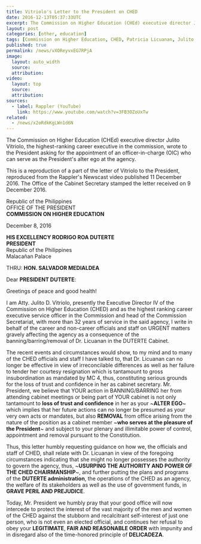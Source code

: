 ```yaml
---
title: Vitriolo's Letter to the President on CHED
date: 2016-12-13T05:37:33UTC
excerpt: The Commission on Higher Education (CHEd) executive director Julito Vitriolo wrote to the President asking for the appointment of an OIC who can serve as the President's alter ego at the agency.
layout: post
categories: [other, education]
tags: [Commission on Higher Education, CHED, Patricia Licuanan, Julito Vitriolo]
published: true
permalink: /news/vXOReyvxEG7RPjA
image:
  layout: auto_width
  source: 
  attribution: 
video:
  layout: top
  source: 
  attribution: 
sources:
  - label: Rappler (YouTube)
    link: https://www.youtube.com/watch?v=3FB3OZoUxTw
related:
  - /news/x2oRdkKgLWn1d6N
---
```


The Commission on Higher Education (CHEd) executive director Julito Vitriolo, the highest-ranking career executive in the commission, wrote to the President asking for the appointment of an officer-in-charge (OIC) who can serve as the President's alter ego at the agency.

This is a reproduction of a part of the letter of Vitriolo to the President, reproduced from the Rappler's Newscast video published 11 December 2016.
The Office of the Cabinet Secretary stamped the letter received on 9 December 2016.

Republic of the Philippines<br>
OFFICE OF THE PRESIDENT<br>
__COMMISSION ON HIGHER EDUCATION__<br>

December 8, 2016

__HIS EXCELLENCY RODRIGO ROA DUTERTE__<br>
__PRESIDENT__<br>
Republic of the Philippines<br>
Malacañan Palace<br>


THRU: __HON. SALVADOR MEDIALDEA__

Dear __PRESIDENT DUTERTE__:

Greetings of peace and good health!

I am Atty. Julito D. Vitriolo, presently the Executive Director IV of the Commission on Higher Education (CHED) and as the highest ranking career executive service officer in the Commission and head of the Commission Secretariat, with more than 32 years of service in the said agency, I write in behalf of the career and non-career officials and staff on URGENT matters gravely affecting the agency as a consequence of the banning/barring/removal of Dr. Licuanan in the DUTERTE Cabinet.

The recent events and circumstances would show, to my mind and to many of the CHED officials and staff I have talked to, that Dr. Licuanan can no longer be effective in view of irreconcilable differences as well as her failure to tender her courtesy resignation which is tantamount to gross insubordination as mandated by MC 4, thus, constituting serious grounds for the loss of trust and confidence in her as cabinet secretary. Mr. President, we believe that YOUR action in BANNING/BARRING her from attending cabinet meetings or being part of YOUR cabinet is not only tantamount to __loss of trust and confidence__ in her as your ~__ALTER EGO__~ which implies that her future actions can no longer be presumed as your very own acts or mandates, but also __REMOVAL__ from office arising from the nature of the position as a cabinet member ~__who serves at the pleasure of the President__~ and subject to your plenary and illimitable power of control, appointment and removal pursuant to the Constitution.

Thus, this letter humbly requesting guidance on how we, the officials and staff of CHED, shall relate with Dr. Licuanan in view of the foregoing circumstances indicating that she might no longer possesses the authority to govern the agency, thus, ~__USURPING THE AUTHORITY AND POWER OF THE CHED CHAIRMANSHIP__~, and further putting the plans and programs of the __DUTERTE administration__, the operations of the CHED as an agency, the welfare of its stakeholders as well as the use of government funds, in __GRAVE PERIL AND PREJUDICE__.

Today, Mr. President we humbly pray that your good office will now intercede to protect the interest of the vast majority of the men and women of the CHED against the stubborn and recalcitrant self-interest of just one person, who is not even an elected official, and continues her refusal to obey your __LEGITIMATE__, __FAIR AND REASONABLE ORDER__ with impunity and in disregard also of the time-honored principle of __DELICADEZA__.
